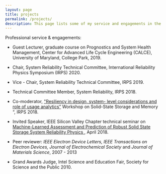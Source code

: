 ```yaml
---
layout: page
title: projects
permalink: /projects/
description: This page lists some of my service and engagements in the public domain.
---
```


Professional service & engagements:



- Guest Lecturer, graduate course on Prognostics and System Health Management, Center for Advanced Life Cycle Engineering (CALCE), University of Maryland, College Park, 2019.

  

- Chair, System Reliability Technical Committee, International Reliability Physics Symposium (IRPS) 2020.

- Vice - Chair, System Reliability Technical Committee, IRPS 2019.

- Technical Committee Member, System Reliability, IRPS 2018.

  

- Co-moderator, <a href="http://irps.org/wp-content/uploads/2018/01/Storage-and-Memory-%E2%80%93-SSD-SD-DIMM.pdf" target="_blank"> "Resiliency in design, system- level considerations and role of usage analytics”</a> Workshop on Solid-State Storage and Memory “, IRPS 2018.

  

- Invited Speaker, IEEE Silicon Valley Chapter technical seminar on <a href="http://ewh.ieee.org/council/sfba/bayareatech/?p=7586" target="_blank"> Machine-Learned Assessment and Prediction of Robust Solid State Storage System Reliability Physics </a>, April 2018.

  

- Peer reviewer: *IEEE Electron Device Letters, IEEE Transactions on Electron Devices, Journal of Electrochemical Society* and *Journal of Materials Science*, 2007 - 2013

  

- Grand Awards Judge, Intel Science and Education Fair, Society for Science and the Public 2010.